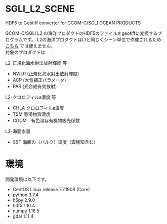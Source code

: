 # SGLI_L2_SCENE
HDF5 to Geotiff converter for GCOM-C/SGLI OCEAN PRODUCTS

GCOM-C/SGLI L2 の海洋プロダクトのHDF5のファイルをgeotiffに変換するプログラムです。 
L2の海洋プロダクトはL1と同じくシーン単位で作成されるため[こちら](https://github.com/TTY6335/SGLI_L2) では使えません。  
対象のプロダクトは

L2-正規化海水射出放射輝度 等  
- NWLR (正規化海水射出放射輝度)  
- ACP (大気補正パラメータ)  
- PAR (光合成有効放射)  

L2-クロロフィルa濃度 等  
- CHLA クロロフィルa濃度  
- TSM 懸濁物質濃度  
- CDOM　有色溶存有機物吸光係数 

L2-海面水温  
- SST 海面の（バルク）温度（雲検知含む）

# 環境  
 開発環境は以下です。
* CentOS Linux release 7.7.1908 (Core)
* python 3.7.4
* h5py 2.9.0
* hdf5 1.10.4
* numpy 1.16.5
* gdal 1.11.4
